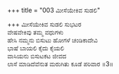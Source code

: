 +++
title = "003 ಮೀಸೆಯೇಕಿವ ಸುಡಲಿ"

+++
ಮೀಸೆಯೇಕಿವ ಸುಡಲಿ ಸುಭಟರ  
ವೇಷವೇಕಿವು ತಮ್ಮ ವಧುಗಳು  
ಹೇಸಿ ನಮ್ಮನು ಬಿಸುಟು ಹೋಗಳೆ ಚಂಡಿಕಾದೇವಿ  
ಭಾಷೆ ಬಾಯಲಿ ಕೈದು ಕೈಯಲಿ  
ವಾಸಿಯನು ಬಿಸುಟಕಟ ಜೀವದ  
ಲಾಸೆ ಮಾಡಿದೆವೆನುತ ಮರುಗಿತು ಕೂಡೆ ಪರಿವಾರ     ॥3॥